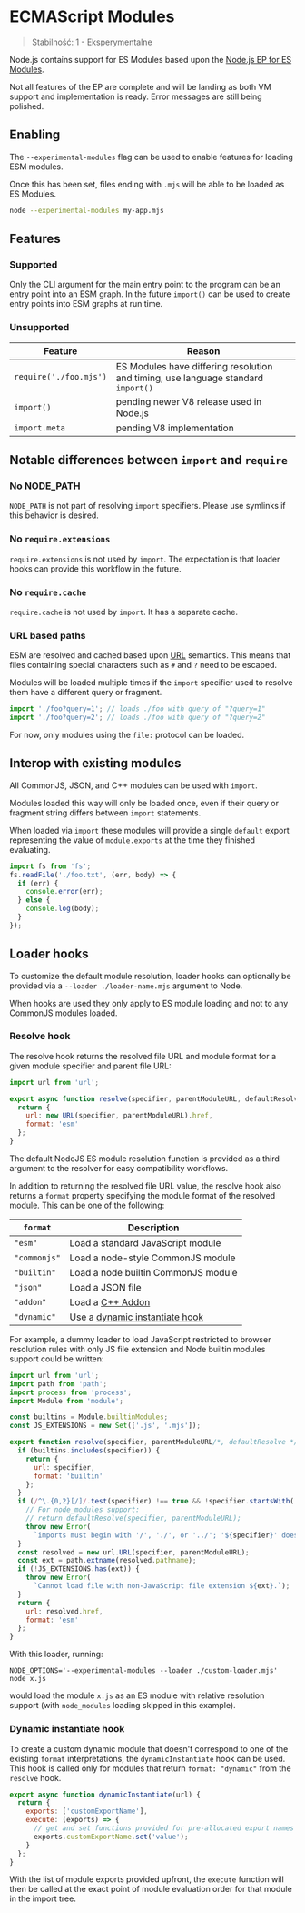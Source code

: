 # ECMAScript Modules

<!--introduced_in=v8.5.0-->

> Stabilność: 1 - Eksperymentalne

<!--name=esm-->

Node.js contains support for ES Modules based upon the [Node.js EP for ES Modules](https://github.com/nodejs/node-eps/blob/master/002-es-modules.md).

Not all features of the EP are complete and will be landing as both VM support and implementation is ready. Error messages are still being polished.

## Enabling

<!-- type=misc -->

The `--experimental-modules` flag can be used to enable features for loading ESM modules.

Once this has been set, files ending with `.mjs` will be able to be loaded as ES Modules.

```sh
node --experimental-modules my-app.mjs
```

## Features

<!-- type=misc -->

### Supported

Only the CLI argument for the main entry point to the program can be an entry point into an ESM graph. In the future `import()` can be used to create entry points into ESM graphs at run time.

### Unsupported

| Feature                | Reason                                                                            |
| ---------------------- | --------------------------------------------------------------------------------- |
| `require('./foo.mjs')` | ES Modules have differing resolution and timing, use language standard `import()` |
| `import()`             | pending newer V8 release used in Node.js                                          |
| `import.meta`          | pending V8 implementation                                                         |

## Notable differences between `import` and `require`

### No NODE_PATH

`NODE_PATH` is not part of resolving `import` specifiers. Please use symlinks if this behavior is desired.

### No `require.extensions`

`require.extensions` is not used by `import`. The expectation is that loader hooks can provide this workflow in the future.

### No `require.cache`

`require.cache` is not used by `import`. It has a separate cache.

### URL based paths

ESM are resolved and cached based upon [URL](https://url.spec.whatwg.org/) semantics. This means that files containing special characters such as `#` and `?` need to be escaped.

Modules will be loaded multiple times if the `import` specifier used to resolve them have a different query or fragment.

```js
import './foo?query=1'; // loads ./foo with query of "?query=1"
import './foo?query=2'; // loads ./foo with query of "?query=2"
```

For now, only modules using the `file:` protocol can be loaded.

## Interop with existing modules

All CommonJS, JSON, and C++ modules can be used with `import`.

Modules loaded this way will only be loaded once, even if their query or fragment string differs between `import` statements.

When loaded via `import` these modules will provide a single `default` export representing the value of `module.exports` at the time they finished evaluating.

```js
import fs from 'fs';
fs.readFile('./foo.txt', (err, body) => {
  if (err) {
    console.error(err);
  } else {
    console.log(body);
  }
});
```

## Loader hooks

<!-- type=misc -->

To customize the default module resolution, loader hooks can optionally be provided via a `--loader ./loader-name.mjs` argument to Node.

When hooks are used they only apply to ES module loading and not to any CommonJS modules loaded.

### Resolve hook

The resolve hook returns the resolved file URL and module format for a given module specifier and parent file URL:

```js
import url from 'url';

export async function resolve(specifier, parentModuleURL, defaultResolver) {
  return {
    url: new URL(specifier, parentModuleURL).href,
    format: 'esm'
  };
}
```

The default NodeJS ES module resolution function is provided as a third argument to the resolver for easy compatibility workflows.

In addition to returning the resolved file URL value, the resolve hook also returns a `format` property specifying the module format of the resolved module. This can be one of the following:

| `format`     | Description                                                     |
| ------------ | --------------------------------------------------------------- |
| `"esm"`      | Load a standard JavaScript module                               |
| `"commonjs"` | Load a node-style CommonJS module                               |
| `"builtin"`  | Load a node builtin CommonJS module                             |
| `"json"`     | Load a JSON file                                                |
| `"addon"`    | Load a [C++ Addon](addons.html)                                 |
| `"dynamic"`  | Use a [dynamic instantiate hook](#esm_dynamic_instantiate_hook) |

For example, a dummy loader to load JavaScript restricted to browser resolution rules with only JS file extension and Node builtin modules support could be written:

```js
import url from 'url';
import path from 'path';
import process from 'process';
import Module from 'module';

const builtins = Module.builtinModules;
const JS_EXTENSIONS = new Set(['.js', '.mjs']);

export function resolve(specifier, parentModuleURL/*, defaultResolve */) {
  if (builtins.includes(specifier)) {
    return {
      url: specifier,
      format: 'builtin'
    };
  }
  if (/^\.{0,2}[/]/.test(specifier) !== true && !specifier.startsWith('file:')) {
    // For node_modules support:
    // return defaultResolve(specifier, parentModuleURL);
    throw new Error(
      `imports must begin with '/', './', or '../'; '${specifier}' does not`);
  }
  const resolved = new url.URL(specifier, parentModuleURL);
  const ext = path.extname(resolved.pathname);
  if (!JS_EXTENSIONS.has(ext)) {
    throw new Error(
      `Cannot load file with non-JavaScript file extension ${ext}.`);
  }
  return {
    url: resolved.href,
    format: 'esm'
  };
}
```

With this loader, running:

```console
NODE_OPTIONS='--experimental-modules --loader ./custom-loader.mjs' node x.js
```

would load the module `x.js` as an ES module with relative resolution support (with `node_modules` loading skipped in this example).

### Dynamic instantiate hook

To create a custom dynamic module that doesn't correspond to one of the existing `format` interpretations, the `dynamicInstantiate` hook can be used. This hook is called only for modules that return `format: "dynamic"` from the `resolve` hook.

```js
export async function dynamicInstantiate(url) {
  return {
    exports: ['customExportName'],
    execute: (exports) => {
      // get and set functions provided for pre-allocated export names
      exports.customExportName.set('value');
    }
  };
}
```

With the list of module exports provided upfront, the `execute` function will then be called at the exact point of module evaluation order for that module in the import tree.